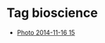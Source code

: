 <!--
title: Tag bioscience
date: 2020-06-28T14:49:39.272Z
tags:
-->
# Tag bioscience

 * [Photo 2014-11-16 15](102786671272.md)